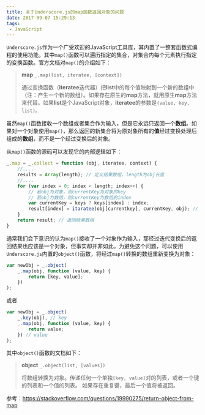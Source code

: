 ```yaml
---
title: 关于Underscore.js的map函数返回对象的问题
date: 2017-09-07 15:29:13
tags:
 - JavaScript
---
```


`Underscore.js`作为一个广受欢迎的JavaScript工具库，其内置了一整套函数式编程的使用功能。其中`map()`函数可以遍历指定的集合，对集合内每个元素执行指定的变换函数。官方文档对`map()`的介绍如下：

> **map** `_.map(list, iteratee, [context])` 
>
> 通过变换函数（**iteratee**迭代器）把**list**中的每个值映射到一个新的数组中（注：产生一个新的数组）。如果存在原生的**map**方法，就用原生**map**方法来代替。如果**list**是个JavaScript对象，**iteratee**的参数是`(value, key, list)`。


虽然`map()`函数接收一个数组或者集合作为输入，但是它永远只返回一个**数组**。如果对一个对象使用`map()`，那么返回的新集合将为原对象所有的**值**经过变换处理后组成的**数组**，而不是一个经过变换后的对象。

<!-- more -->

从`map()`函数的源码可以发现它的内部逻辑如下：

```javascript
_.map = _.collect = function (obj, iteratee, context) {
    //....
    results = Array(length); // 定义结果数组，length为obj长度
    //....
    for (var index = 0; index < length; index++) {
        // 若obj为对象，则currentKey为对象的key
        // 若obj为数组，则currentKey为数组的index
        var currentKey = keys ? keys[index] : index;
        result[index] = itaratee(obj[currentkey], currentKey, obj); // 对元素进行变换
    }
    return result; // 返回结果数组
}
```

通常我们会下意识的认为`map()`接收了一个对象作为输入，那经过迭代变换后的返回结果也应该是一个对象，但事实却并非如此。为避免这个问题，可以使用`Underscore.js`内置的`object()`函数，将经过`map()`转换的数组重新变换为对象：

```javascript
var newObj = _.object(
    _.map(obj, function (value, key) {
        return [key, value];
    })
);
```

或者

```javascript
var newObj = _.object(
    _.key(obj), // key
    _.map(obj, function (value, key) {
        return value;
    }) // value
);
```

其中`object()`函数的文档如下：

>**object** `_.object(list, [values])`
>
>将数组转换为对象。传递任何一个单独`[key, value]`对的列表，或者一个键的列表和一个值的列表。 如果存在重复键，最后一个值将被返回。



参考：https://stackoverflow.com/questions/19990275/return-object-from-map
